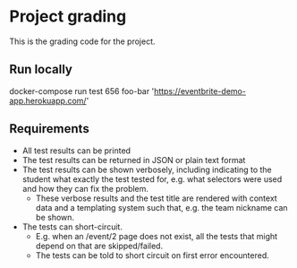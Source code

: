 # Project grading

This is the grading code for the project.

## Run locally

docker-compose run test 656 foo-bar 'https://eventbrite-demo-app.herokuapp.com/'

## Requirements

- All test results can be printed
- The test results can be returned in JSON or plain text format
- The test results can be shown verbosely, including indicating
  to the student what exactly the test tested for, e.g. what
  selectors were used and how they can fix the problem.
  - These verbose results and the test title are rendered with
    context data and a templating system such that, e.g. the
    team nickname can be shown.
- The tests can short-circuit.
  - E.g. when an /event/2 page does not exist,
    all the tests that might depend on that are skipped/failed.
  - The tests can be told to short circuit on first error
    encountered.
